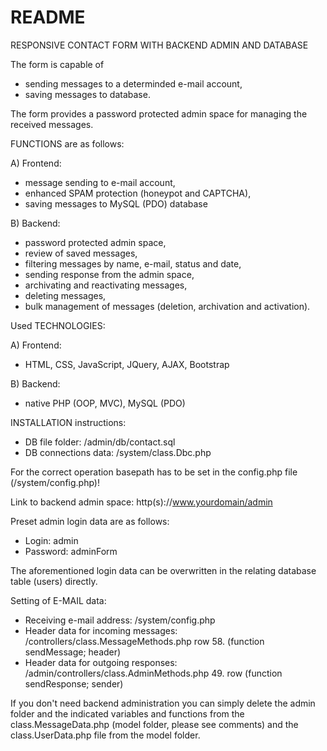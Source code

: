# README #

RESPONSIVE CONTACT FORM WITH BACKEND ADMIN AND DATABASE

The form is capable of

- sending messages to a determinded e-mail account,
- saving messages to database.

The form provides a password protected admin space for managing the received messages.

FUNCTIONS are as follows:

A) Frontend:

- message sending to e-mail account,
- enhanced SPAM protection (honeypot and CAPTCHA),
- saving messages to MySQL (PDO) database

B) Backend:

- password protected admin space,
- review of saved messages,
- filtering messages by name, e-mail, status and date,
- sending response from the admin space,
- archivating and reactivating messages,
- deleting messages,
- bulk management of messages (deletion, archivation and activation).

Used TECHNOLOGIES:

A) Frontend:

- HTML, CSS, JavaScript, JQuery, AJAX, Bootstrap

B) Backend:

- native PHP (OOP, MVC), MySQL (PDO)

INSTALLATION instructions:

- DB file folder: /admin/db/contact.sql
- DB connections data: /system/class.Dbc.php

For the correct operation basepath has to be set in the config.php file (/system/config.php)!

Link to backend admin space: http(s)://www.yourdomain/admin

Preset admin login data are as follows:

- Login: admin
- Password: adminForm

The aforementioned login data can be overwritten in the relating database table (users) directly.

Setting of E-MAIL data:

- Receiving e-mail address: /system/config.php
- Header data for incoming messages: /controllers/class.MessageMethods.php row 58. (function sendMessage; header)
- Header data for outgoing responses: /admin/controllers/class.AdminMethods.php 49. row (function sendResponse; sender)

If you don't need backend administration you can simply delete the admin folder and the indicated variables and functions from the class.MessageData.php (model folder, please see comments) and the class.UserData.php file from the model folder.     